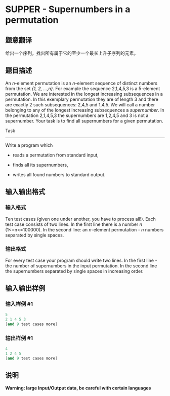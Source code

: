 # SUPPER - Supernumbers in a permutation

## 题意翻译

给出一个序列，找出所有属于它的至少一个最长上升子序列的元素。

## 题目描述

 An _n_-element permutation is an _n_-element sequence of distinct numbers from the set _{1, 2, ...,n}_. For example the sequence 2,1,4,5,3 is a 5-element permutation. We are interested in the longest increasing subsequences in a permutation. In this exemplary permutation they are of length 3 and there are exactly 2 such subsequences: 2,4,5 and 1,4,5. We will call a number belonging to any of the longest increasing subsequences a _supernumber_. In the permutation 2,1,4,5,3 the supernumbers are 1,2,4,5 and 3 is not a supernumber. Your task is to find all supernumbers for a given permutation.

Task

-----

Write a program which

- reads a permutation from standard input,

- finds all its supernumbers,

- writes all found numbers to standard output.

## 输入输出格式

### 输入格式

 Ten test cases (given one under another, you have to process all!). Each test case consists of two lines. In the first line there is a number _n_ (1<=n<=100000). In the second line: an _n_-element permutation - _n_ numbers separated by single spaces.

### 输出格式

 For every test case your program should write two lines. In the first line - the number of supernumbers in the input permutation. In the second line the supernumbers separated by single spaces in increasing order.

## 输入输出样例

### 输入样例 #1

```cpp
5
2 1 4 5 3
[and 9 test cases more]
```


### 输出样例 #1

```cpp
4
1 2 4 5
[and 9 test cases more]
```


## 说明

**Warning: large Input/Output data, be careful with certain languages**

